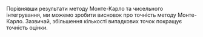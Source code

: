 Порівнявши результати методу Монте-Карло та чисельного інтегрування,
ми можемо зробити висновок про точність методу Монте-Карло.
Зазвичай, збільшення кількості випадкових точок покращує точність оцінки.